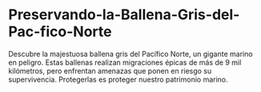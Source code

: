 # Preservando-la-Ballena-Gris-del-Pac-fico-Norte
Descubre la majestuosa ballena gris del Pacífico Norte, un gigante marino en peligro. Estas ballenas realizan migraciones épicas de más de 9 mil kilómetros, pero enfrentan amenazas que ponen en riesgo su supervivencia. Protegerlas es proteger nuestro patrimonio marino.
